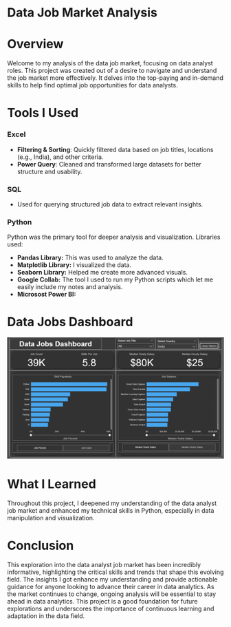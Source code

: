 # Data Job Market Analysis

# Overview

Welcome to my analysis of the data job market, focusing on data analyst roles. This project was created out of a desire to navigate and understand the job market more effectively. It delves into the top-paying and in-demand skills to help find optimal job opportunities for data analysts.

# Tools I Used

### Excel
- **Filtering & Sorting**: Quickly filtered data based on job titles, locations (e.g., India), and other criteria.
- **Power Query**: Cleaned and transformed large datasets for better structure and usability.

### SQL
- Used for querying structured job data to extract relevant insights.

### Python 
Python was the primary tool for deeper analysis and visualization. Libraries used:
- **Pandas Library:** This was used to analyze the data. 
- **Matplotlib Library:** I visualized the data.
- **Seaborn Library:** Helped me create more advanced visuals. 
- **Google Collab:** The tool I used to run my Python scripts which let me easily include my notes and analysis.
- **Microsost Power BI:** 

# Data Jobs Dashboard
<img src="Data Jobs Dashboard.png">

# What I Learned

Throughout this project, I deepened my understanding of the data analyst job market and enhanced my technical skills in Python, especially in data manipulation and visualization.

# Conclusion

This exploration into the data analyst job market has been incredibly informative, highlighting the critical skills and trends that shape this evolving field. The insights I got enhance my understanding and provide actionable guidance for anyone looking to advance their career in data analytics. As the market continues to change, ongoing analysis will be essential to stay ahead in data analytics. This project is a good foundation for future explorations and underscores the importance of continuous learning and adaptation in the data field.

